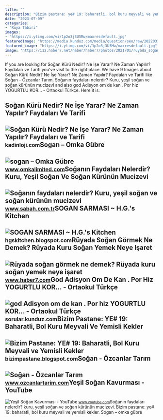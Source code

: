```yaml
---
title: ""
description: "Bizim pastane: ye# 19: baharatli, bol kuru meyvali ve yemisli kekler"
date: "2023-07-09"
categories:
- "Ruya Tabiri"
images:
- "https://i.ytimg.com/vi/1p2o3j3U5Mw/maxresdefault.jpg"
featuredImage: "https://media.kunduz.com/media/question/seo/raw/20220313074556654625-4394929_2zX3JSwt6.jpeg?h=512"
featured_image: "https://i.ytimg.com/vi/1p2o3j3U5Mw/maxresdefault.jpg"
image: "https://i12.haber7.net/haber/haber7/photos/2021/01/ruyada_sogan_gormek_ne_demek_ruyada_sogan_ekmek_yemek_neye_isaret_1609884867_077.jpg"
---
```


If you are looking for Soğan Kürü Nedir? Ne İşe Yarar? Ne Zaman Yapılır? Faydaları ve Tarifi you've visit to the right place. We have 9 Images about Soğan Kürü Nedir? Ne İşe Yarar? Ne Zaman Yapılır? Faydaları ve Tarifi like Soğan - Özcanlar Tarım, Soğanın faydaları nelerdir? Kuru, yeşil soğan ve soğan kürünün mucizevi and also god Adisyon om de kan . Por hiz YOGURTLU KOR... - Ortaokul Türkçe. Here it is:

Soğan Kürü Nedir? Ne İşe Yarar? Ne Zaman Yapılır? Faydaları Ve Tarifi
---------------------------------------------------------------------

 ![Soğan Kürü Nedir? Ne İşe Yarar? Ne Zaman Yapılır? Faydaları ve Tarifi](https://kadinloji.com/resim/sogan-kuru.jpg) <small>kadinloji.com</small>Sogan – Omka Gübre
------------------

 ![sogan – Omka Gübre](https://www.omkalimited.com/wp-content/uploads/2019/10/sogan-1.jpg) <small>www.omkalimited.com</small>Soğanın Faydaları Nelerdir? Kuru, Yeşil Soğan Ve Soğan Kürünün Mucizevi
-----------------------------------------------------------------------

 ![Soğanın faydaları nelerdir? Kuru, yeşil soğan ve soğan kürünün mucizevi](https://iasbh.tmgrup.com.tr/b268ea/650/344/0/28/748/422?u=https://isbh.tmgrup.com.tr/sbh/2020/05/15/soganin-faydalari-nelerdir-sogan-ne-ise-yarar-1589532303747.jpg) <small>www.sabah.com.tr</small>SOGAN SARMASI ~ H.G.'s Kitchen
------------------------------

 ![SOGAN SARMASI ~ H.G.'s Kitchen](https://2.bp.blogspot.com/-WhygAA-4XbI/WQXG5XXyXxI/AAAAAAAAEHo/6v6JVACTrt8lOhjoYM0lDzxQWHIFvTc2gCLcB/s1600/Sogan%2Bsarmasi%2B%252814%2Bmart%2529%2B3.jpg) <small>hgskitchen.blogspot.com</small>Rüyada Soğan Görmek Ne Demek? Rüyada Kuru Soğan Yemek Neye Işaret
-----------------------------------------------------------------

 ![Rüyada soğan görmek ne demek? Rüyada kuru soğan yemek neye işaret](https://i12.haber7.net/haber/haber7/photos/2021/01/ruyada_sogan_gormek_ne_demek_ruyada_sogan_ekmek_yemek_neye_isaret_1609884867_077.jpg) <small>www.haber7.com</small>God Adisyon Om De Kan . Por Hiz YOGURTLU KOR... - Ortaokul Türkçe
-----------------------------------------------------------------

 ![god Adisyon om de kan . Por hiz YOGURTLU KOR... - Ortaokul Türkçe](https://media.kunduz.com/media/question/seo/raw/20220313074556654625-4394929_2zX3JSwt6.jpeg?h=512) <small>sorular.kunduz.com</small>Bizim Pastane: YE# 19: Baharatli, Bol Kuru Meyvali Ve Yemisli Kekler
--------------------------------------------------------------------

 ![Bizim Pastane: YE# 19: Baharatli, Bol Kuru Meyvali ve Yemisli Kekler](http://bp1.blogger.com/_grN6XMYq7U0/RdpVpHkpVCI/AAAAAAAAAG4/rK2aSYjuYaQ/s0-d/dec2005+029.jpg) <small>bizimpastane.blogspot.com</small>Soğan - Özcanlar Tarım
----------------------

 ![Soğan - Özcanlar Tarım](https://www.ozcanlartarim.com/uploads/2020/01/06/Kuru-Sogan-6cde.jpg) <small>www.ozcanlartarim.com</small>Yeşil Soğan Kavurması - YouTube
-------------------------------

 ![Yeşil Soğan Kavurması - YouTube](https://i.ytimg.com/vi/1p2o3j3U5Mw/maxresdefault.jpg) <small>www.youtube.com</small>Soğanın faydaları nelerdir? kuru, yeşil soğan ve soğan kürünün mucizevi. Bizim pastane: ye# 19: baharatli, bol kuru meyvali ve yemisli kekler. Sogan – omka gübre
